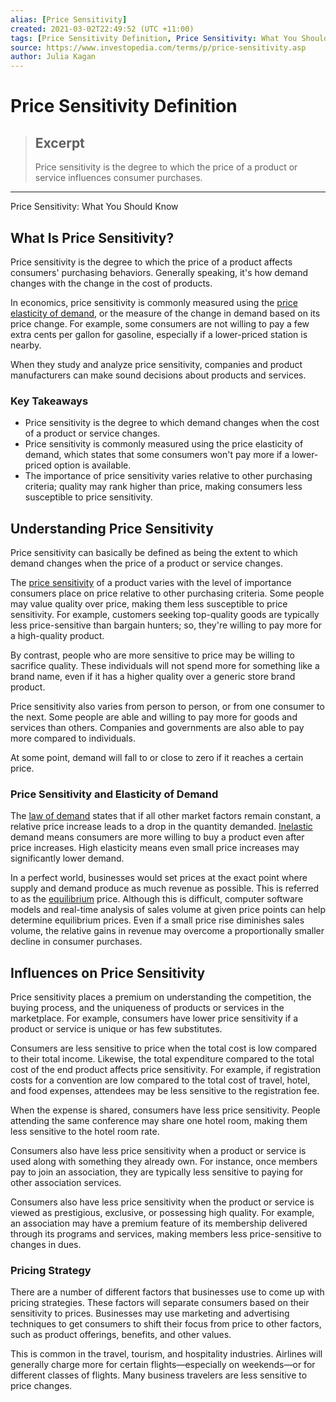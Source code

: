 ```yaml
---
alias: [Price Sensitivity]
created: 2021-03-02T22:49:52 (UTC +11:00)
tags: [Price Sensitivity Definition, Price Sensitivity: What You Should Know]
source: https://www.investopedia.com/terms/p/price-sensitivity.asp
author: Julia Kagan
---
```


# Price Sensitivity Definition

> ## Excerpt
> Price sensitivity is the degree to which the price of a product or service influences consumer purchases.

---

Price Sensitivity: What You Should Know
## What Is Price Sensitivity?

Price sensitivity is the degree to which the price of a product affects consumers' purchasing behaviors. Generally speaking, it's how demand changes with the change in the cost of products.

In economics, price sensitivity is commonly measured using the [price elasticity of demand](https://www.investopedia.com/terms/p/priceelasticity.asp), or the measure of the change in demand based on its price change. For example, some consumers are not willing to pay a few extra cents per gallon for gasoline, especially if a lower-priced station is nearby.

When they study and analyze price sensitivity, companies and product manufacturers can make sound decisions about products and services.

### Key Takeaways

-   Price sensitivity is the degree to which demand changes when the cost of a product or service changes.
-   Price sensitivity is commonly measured using the price elasticity of demand, which states that some consumers won't pay more if a lower-priced option is available.
-   The importance of price sensitivity varies relative to other purchasing criteria; quality may rank higher than price, making consumers less susceptible to price sensitivity.

## Understanding Price Sensitivity

Price sensitivity can basically be defined as being the extent to which demand changes when the price of a product or service changes.

The [price sensitivity](https://www.investopedia.com/articles/economics/09/price-elasticity-of-demand.asp) of a product varies with the level of importance consumers place on price relative to other purchasing criteria. Some people may value quality over price, making them less susceptible to price sensitivity. For example, customers seeking top-quality goods are typically less price-sensitive than bargain hunters; so, they're willing to pay more for a high-quality product.

By contrast, people who are more sensitive to price may be willing to sacrifice quality. These individuals will not spend more for something like a brand name, even if it has a higher quality over a generic store brand product.

Price sensitivity also varies from person to person, or from one consumer to the next. Some people are able and willing to pay more for goods and services than others. Companies and governments are also able to pay more compared to individuals.

At some point, demand will fall to or close to zero if it reaches a certain price.

### Price Sensitivity and Elasticity of Demand

The [law of demand](https://www.investopedia.com/terms/l/lawofdemand.asp) states that if all other market factors remain constant, a relative price increase leads to a drop in the quantity demanded. [Inelastic](https://www.investopedia.com/terms/e/inelastic.asp) demand means consumers are more willing to buy a product even after price increases. High elasticity means even small price increases may significantly lower demand.

In a perfect world, businesses would set prices at the exact point where supply and demand produce as much revenue as possible. This is referred to as the [equilibrium](https://www.investopedia.com/terms/e/equilibrium.asp) price. Although this is difficult, computer software models and real-time analysis of sales volume at given price points can help determine equilibrium prices. Even if a small price rise diminishes sales volume, the relative gains in revenue may overcome a proportionally smaller decline in consumer purchases.

## Influences on Price Sensitivity

Price sensitivity places a premium on understanding the competition, the buying process, and the uniqueness of products or services in the marketplace. For example, consumers have lower price sensitivity if a product or service is unique or has few substitutes.

Consumers are less sensitive to price when the total cost is low compared to their total income. Likewise, the total expenditure compared to the total cost of the end product affects price sensitivity. For example, if registration costs for a convention are low compared to the total cost of travel, hotel, and food expenses, attendees may be less sensitive to the registration fee.

When the expense is shared, consumers have less price sensitivity. People attending the same conference may share one hotel room, making them less sensitive to the hotel room rate.

Consumers also have less price sensitivity when a product or service is used along with something they already own. For instance, once members pay to join an association, they are typically less sensitive to paying for other association services.

Consumers also have less price sensitivity when the product or service is viewed as prestigious, exclusive, or possessing high quality. For example, an association may have a premium feature of its membership delivered through its programs and services, making members less price-sensitive to changes in dues.

### Pricing Strategy

There are a number of different factors that businesses use to come up with pricing strategies. These factors will separate consumers based on their sensitivity to prices. Businesses may use marketing and advertising techniques to get consumers to shift their focus from price to other factors, such as product offerings, benefits, and other values.

This is common in the travel, tourism, and hospitality industries. Airlines will generally charge more for certain flights—especially on weekends—or for different classes of flights. Many business travelers are less sensitive to price changes.
